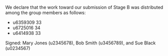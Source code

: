 We declare that the work toward our submission of Stage B was distributed among the group members as follows:

* u6359309 33
* u6725016 34
* u6414938 33

Signed: Mary Jones (u2345678), Bob Smith (u3456789), and Sue Black (u0234567)
